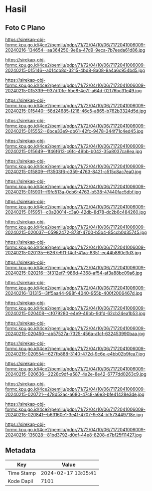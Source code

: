 # Hasil

## Foto C Plano

https://sirekap-obj-formc.kpu.go.id/4ce2/pemilu/pdpr/71/72/04/10/06/7172041006009-20240216-134654--aa364250-9e6a-47d9-9eca-7b7eeda61d86.jpg

https://sirekap-obj-formc.kpu.go.id/4ce2/pemilu/pdpr/71/72/04/10/06/7172041006009-20240215-015146--a014cb8d-3215-4bd8-8a08-9a4a6c954bd5.jpg

https://sirekap-obj-formc.kpu.go.id/4ce2/pemilu/pdpr/71/72/04/10/06/7172041006009-20240215-015339--937df0fe-5be8-4e7f-a64d-02f76bc31e49.jpg

https://sirekap-obj-formc.kpu.go.id/4ce2/pemilu/pdpr/71/72/04/10/06/7172041006009-20240215-015440--58d24685-f216-46c5-a865-b762b3324d5d.jpg

https://sirekap-obj-formc.kpu.go.id/4ce2/pemilu/pdpr/71/72/04/10/06/7172041006009-20240215-015552--6bce33e9-db61-42fc-9478-344f71c4ed45.jpg

https://sirekap-obj-formc.kpu.go.id/4ce2/pemilu/pdpr/71/72/04/10/06/7172041006009-20240215-015649--1f46f613-c6fc-49bb-b042-35a8037ca8ea.jpg

https://sirekap-obj-formc.kpu.go.id/4ce2/pemilu/pdpr/71/72/04/10/06/7172041006009-20240215-015809--ff3503f6-c359-4763-8421-c515c8ac7ea0.jpg

https://sirekap-obj-formc.kpu.go.id/4ce2/pemilu/pdpr/71/72/04/10/06/7172041006009-20240215-015901--f9fd513a-0cb6-4763-b538-47440fac5dbf.jpg

https://sirekap-obj-formc.kpu.go.id/4ce2/pemilu/pdpr/71/72/04/10/06/7172041006009-20240215-015951--c0a20014-c3a0-42db-8d78-dc2b6c484260.jpg

https://sirekap-obj-formc.kpu.go.id/4ce2/pemilu/pdpr/71/72/04/10/06/7172041006009-20240215-020037--05982472-873f-4700-b5b4-85ccb0d35745.jpg

https://sirekap-obj-formc.kpu.go.id/4ce2/pemilu/pdpr/71/72/04/10/06/7172041006009-20240215-020135--6267e9f1-f4c1-41aa-8351-ec44b880e3d3.jpg

https://sirekap-obj-formc.kpu.go.id/4ce2/pemilu/pdpr/71/72/04/10/06/7172041006009-20240215-020216--3f312ef7-986d-4368-af54-af3a88bc09a6.jpg

https://sirekap-obj-formc.kpu.go.id/4ce2/pemilu/pdpr/71/72/04/10/06/7172041006009-20240216-131315--3ff5aa44-998f-4040-955b-400f2006467d.jpg

https://sirekap-obj-formc.kpu.go.id/4ce2/pemilu/pdpr/71/72/04/10/06/7172041006009-20240215-020408--cf079280-e4e9-46bb-9dfd-62cb24ea1b53.jpg

https://sirekap-obj-formc.kpu.go.id/4ce2/pemilu/pdpr/71/72/04/10/06/7172041006009-20240215-020450--ab57527a-7325-456a-a1cf-632453990baa.jpg

https://sirekap-obj-formc.kpu.go.id/4ce2/pemilu/pdpr/71/72/04/10/06/7172041006009-20240215-020554--627fb888-3140-472d-9c6e-e4bb02b9fea7.jpg

https://sirekap-obj-formc.kpu.go.id/4ce2/pemilu/pdpr/71/72/04/10/06/7172041006009-20240215-020636--2228c9df-a587-4a2e-8e42-6777dd0263c9.jpg

https://sirekap-obj-formc.kpu.go.id/4ce2/pemilu/pdpr/71/72/04/10/06/7172041006009-20240215-020721--478d52ac-a680-47c8-a6e3-bfe41428e3de.jpg

https://sirekap-obj-formc.kpu.go.id/4ce2/pemilu/pdpr/71/72/04/10/06/7172041006009-20240215-020841--b63160e1-3e41-4707-9e34-bf573449718e.jpg

https://sirekap-obj-formc.kpu.go.id/4ce2/pemilu/pdpr/71/72/04/10/06/7172041006009-20240216-135028--81bd3792-d0df-44e8-8208-d7bf25f11427.jpg


## Metadata

| Key        | Value               |
| ---------- | ------------------- |
| Time Stamp | 2024-02-17 13:05:41 |
| Kode Dapil | 7101                |



